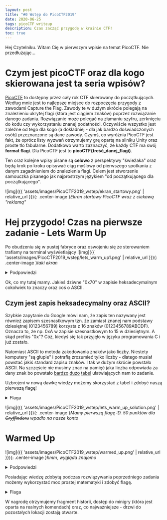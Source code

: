 ```yaml
---
layout: post
title: "#0 Wstęp do PicoCTF2019"
date: 2020-06-25
tags: picoCTF writeup
description: Czas zacząć przygodę w krainie CTF!
toc: true
---
```


Hej Czytelniku. Witam Cię w pierwszym wpisie na temat PicoCTF. Nie przedłużając...

# Czym jest picoCTF oraz dla kogo skierowana jest ta seria wpisów?

[PicoCTF](https://picoctf.com/) to dostępny przez cały rok CTF skierowany do początkujących. Według mnie jest to najlepsze miejsce do rozpoczęcia przygody z zawodami Capture the Flag. Zawody te w dużym skrócie polegają na znalezieniu ukrytej flagi (która jest ciągiem znaków) poprzez rozwiązanie danego zadania. Rozwiązanie może polegać na złamaniu szyfru, zerknięciu do kodu czy wykorzystaniu znanej podatności. Oczywiście wszystko jest zależne od tego dla kogo (a dokładniej - dla jak bardzo doświadczonych osób) przeznaczone są dane zawody.
Czymś, co wyróżnia PicoCTF jest fakt, że oprócz listy wyzwań otrzymujemy grę opartą na silniku Unity oraz proste tło fabularne. Dodatkowo warto zaznaczyć, że każdy CTF ma swój **format flagi**. Dla PicoCTF jest to **picoCTF{treść_danej_flagi}**.

Ten oraz kolejne wpisy pisane są **celowo** z perspektywy "świeżaka" oraz będą krok po kroku opisywać ciąg myślowy od pierwszego spotkania z danym zagadnieniem do znalezienia flagi. Celem jest stworzenie samouczka pisanego jak najprostrzym językiem "od początkującego dla początkującego".

![img]({{ 'assets/images/PicoCTF2019_wstep/ekran_startowy.png' | relative_url }}){: .center-image }*Ekran startowy PicoCTF wraz z ciekawą "reklamą"*

# Hej przygodo! Czas na pierwsze zadanie - Lets Warm Up

Po obudzeniu się w pustej fabryce oraz oswojeniu się ze sterowaniem trafiamy na terminal wyświetlający
![img]({{ 'assets/images/PicoCTF2019_wstep/lets_warm_up1.png' | relative_url }}){: .center-image }*taki ekran*

<details>
  <summary>Podpowiedzi</summary>
  
  Wyślij swoją odpowiedź w naszym formacie flagi. Dla przykładu, jeśli rozwiązanie to "hello", wyślij je jako "picoCTF{hello}".
</details>


Ok, co my tutaj mamy. Jakieś dziwne "0x70" w zapisie heksadecymalnym cokolwiek to znaczy oraz coś o ASCII.

## Czym jest zapis heksadecymalny oraz ASCII?

Szybkie zapytanie do Google mówi nam, że zapis ten nazywany jest również zapisem szesnastkowym tzn. że zamiast znanej nam podstawy dziesiętnej (0123456789) korzysta z 16 znaków (0123456789ABCDF). Oznacza to, że np. 0xA w zapisie szesnastkowym to 15 w dziesiętnym. A skąd prefiks "0x"? Cóż, kiedyś się tak przyjęło w języku programowania C i już zostało.

Natomiast ASCII to metoda zakodowania znaków jako liczby. Niestety komputery "są głupie" i potrafią zrozumieć tylko liczby - dlatego musiał powstać jakiś standard zapisu znaków. I tak w dużym skrócie powstało ASCII. Na szczęście nie musimy znać na pamięć jaka liczba odpowiada za dany znak bo powstało [bardzo](https://www.ascii-code.com/) [dużo](https://www.rapidtables.com/code/text/ascii-table.html) [tabel](http://www.asciitable.com/) ułatwiających nam to zadanie.

Uzbrojeni w nową dawkę wiedzy możemy skorzystać z tabel i zdobyć naszą pierwszą flagę!

<details>
  <summary>Flaga</summary>
  
  picoCTF{p}
</details>

![img]({{ 'assets/images/PicoCTF2019_wstep/lets_warm_up_solution.png' | relative_url }}){: .center-image }*Mamy pierwszą flagę :D. 50 punktów ~~dla Gryffindoru~~ wpadło na nasze konto*

# Warmed Up

![img]({{ 'assets/images/PicoCTF2019_wstep/warmed_up.png' | relative_url }}){: .center-image }*hmm, wygląda znajomo*

<details>
  <summary>Podpowiedzi</summary>
  
  Wyślij swoją odpowiedź w naszym formacie flagi. Dla przykładu, jeśli rozwiązanie to "22", wyślij je jako "picoCTF{22}".
</details>

Posiadając wiedzę zdobytą podczas rozwiązywania poprzedniego zadania możemy wykorzystać moc prostej matematyki i zdobyć flagę.

<details>
  <summary>Flaga</summary>
  
  0x3D = 3x16 + 13 = 61. Nie zapominając o formacie flagi, rozwiązanie to picoCTF{61}
</details>

W nagrodę otrzymujemy fragment historii, dostęp do minigry (która jest oparta na realnych komendach) oraz, co najważniejsze - drzwi do pozostałych lokacji zostają otwarte.
